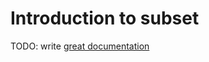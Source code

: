 # Introduction to subset

TODO: write [great documentation](http://jacobian.org/writing/what-to-write/)
